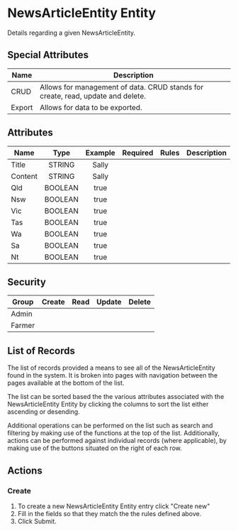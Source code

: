 <!--
@bot-written

WARNING AND NOTICE
Any access, download, storage, and/or use of this source code is subject to the terms and conditions of the
Full Software Licence as accepted by you before being granted access to this source code and other materials,
the terms of which can be accessed on the Codebots website at https://codebots.com/full-software-licence. Any
commercial use in contravention of the terms of the Full Software Licence may be pursued by Codebots through
licence termination and further legal action, and be required to indemnify Codebots for any loss or damage,
including interest and costs. You are deemed to have accepted the terms of the Full Software Licence on any
access, download, storage, and/or use of this source code.

BOT WARNING
This file is bot-written.
Any changes out side of "protected regions" will be lost next time the bot makes any changes.
-->

# NewsArticleEntity Entity

Details regarding a given NewsArticleEntity.


## Special Attributes
| Name | Description |
| ---- | ---- |
| CRUD | Allows for management of data. CRUD stands for create, read, update and delete. |
| Export | Allows for data to be exported. |

## Attributes
| Name | Type | Example | Required | Rules | Description |
| ---- | :----: | :--------: | :-----: | ----- | ----- |
| Title | STRING | Sally | <i class="fa fa-times"> | <ul></ul> |  | 
| Content | STRING | Sally | <i class="fa fa-times"> | <ul></ul> |  | 
| Qld | BOOLEAN | true | <i class="fa fa-times"> | <ul></ul> |  | 
| Nsw | BOOLEAN | true | <i class="fa fa-times"> | <ul></ul> |  | 
| Vic | BOOLEAN | true | <i class="fa fa-times"> | <ul></ul> |  | 
| Tas | BOOLEAN | true | <i class="fa fa-times"> | <ul></ul> |  | 
| Wa | BOOLEAN | true | <i class="fa fa-times"> | <ul></ul> |  | 
| Sa | BOOLEAN | true | <i class="fa fa-times"> | <ul></ul> |  | 
| Nt | BOOLEAN | true | <i class="fa fa-times"> | <ul></ul> |  | 


## Security
| Group  | Create | Read | Update | Delete |
| ---- | :----: | :----:  | :----:  | :----:  |
| Admin | <i class="fa fa-check"> | <i class="fa fa-check"> | <i class="fa fa-check"> | <i class="fa fa-check"> |
| Farmer | <i class="fa fa-times"> | <i class="fa fa-check"> | <i class="fa fa-times"> | <i class="fa fa-times"> |

## List of Records

The list of records provided a means to see all of the NewsArticleEntity found in the system. It is broken into pages with navigation between the pages available at the bottom of the list.

The list can be sorted based the the various attributes associated with the NewsArticleEntity Entity by clicking the columns to sort the list either ascending or desending.

Additional operations can be performed on the list such as search and filtering by making use of the functions at the top of the list. Additionally, actions can be performed against individual records (where applicable),
by making use of the buttons situated on the right of each row.

## Actions
### Create

1. To create a new NewsArticleEntity Entity entry click "Create new"
2. Fill in the fields so that they match the the rules defined above.
3. Click Submit.